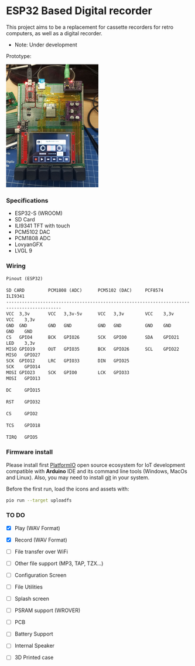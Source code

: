 # ESP32 Based Digital recorder

This project aims to be a replacement for cassette recorders for retro computers, as well as a digital recorder.

* Note: Under development


Prototype:

<img src="images/ESPCompuTone.jpg" width="50%" height="50%">



### Specifications

*   ESP32-S (WROOM)
*   SD Card
*   ILI9341 TFT with touch
*   PCM5102 DAC
*   PCM1808 ADC
*   LovyanGFX
*   LVGL 9



### Wiring

    Pinout (ESP32)

    SD CARD         PCM1808 (ADC)      PCM5102 (DAC)     PCF8574            ILI9341
    -------------------------------------------------------------------------------------------
    VCC  3,3v       VCC   3,3v-5v      VCC   3,3v        VCC    3,3v        VCC    3,3v
    GND  GND        GND   GND          GND   GND         GND    GND         GND    GND
    CS   GPIO4      BCK   GPIO26       SCK   GPIO0       SDA    GPIO21      LED    3,3v
    MISO GPIO19     OUT   GPIO35       BCK   GPIO26      SCL    GPIO22      MISO   GPIO27
    SCK  GPIO12     LRC   GPIO33       DIN   GPIO25                         SCK    GPIO14
    MOSI GPIO23     SCK   GPIO0        LCK   GPIO33                         MOSI   GPIO13
                                                                            DC     GPÌO15
                                                                            RST    GPIO32
                                                                            CS     GPIO2
                                                                            TCS    GPIO18   
                                                                            TIRQ   GPIO5
                                                                            


### Firmware install

Please install first [PlatformIO](http://platformio.org/) open source ecosystem for IoT development compatible with **Arduino** IDE and its command line tools (Windows, MacOs and Linux). Also, you may need to install [git](http://git-scm.com/) in your system. 

Before the first run, load the icons and assets with:

```bash
pio run --target uploadfs
```


### TO DO

- [x] Play (WAV Format)
- [x] Record (WAV Format)
- [ ] File transfer over WiFi
- [ ] Other file support (MP3, TAP, TZX...)
- [ ] Configuration Screen
- [ ] File Utilities
- [ ] Splash screen
- [ ] PSRAM support (WROVER)
- [ ] PCB
- [ ] Battery Support
- [ ] Internal Speaker
- [ ] 3D Printed case




